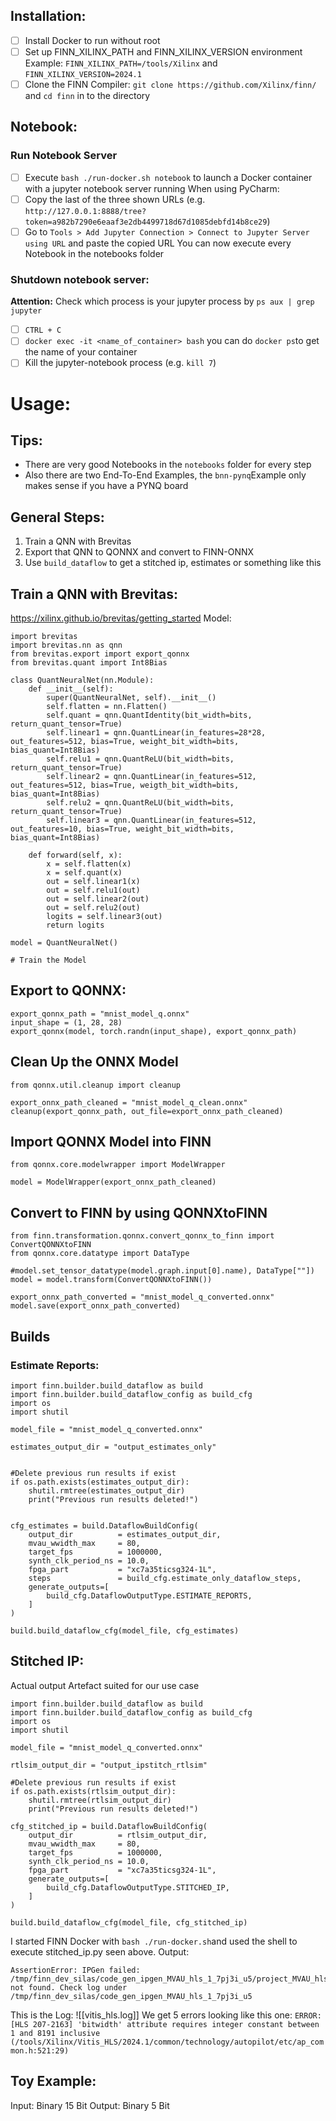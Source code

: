 ## Installation: 
- [ ] Install Docker to run without root
- [ ] Set up FINN_XILINX_PATH and FINN_XILINX_VERSION environment Example: ```FINN_XILINX_PATH=/tools/Xilinx``` and ```FINN_XILINX_VERSION=2024.1```
- [ ] Clone the FINN Compiler: ```git clone https://github.com/Xilinx/finn/``` and ```cd finn``` in to the directory
## Notebook: 
### Run Notebook Server
- [ ] Execute ```bash ./run-docker.sh notebook``` to launch a Docker container with a jupyter notebook server running
When using PyCharm:
- [ ] Copy the last of the three shown URLs (e.g. ```http://127.0.0.1:8888/tree?token=a982b7290e6eaaf3e2db4499718d67d1085debfd14b8ce29```)
- [ ] Go to ```Tools > Add Jupyter Connection > Connect to Jupyter Server using URL``` and paste the copied URL
You can now execute every Notebook in the notebooks folder

### Shutdown notebook server:
**Attention:** Check which process is your jupyter process by `ps aux | grep jupyter`
- [ ] ```CTRL + C```
- [ ] `docker exec -it <name_of_container> bash` you can do `docker ps`to get the name of your container
- [ ] Kill the jupyter-notebook process (e.g. `kill 7`)

# Usage: 
## Tips:
- There are very good Notebooks in the `notebooks` folder for every step 
- Also there are two End-To-End Examples, the `bnn-pynq`Example only makes sense if you have a PYNQ board
## General Steps:
1. Train a QNN with Brevitas
2. Export that QNN to QONNX and convert to FINN-ONNX
3. Use `build_dataflow` to get a stitched ip, estimates or something like this
## Train a QNN with Brevitas:
https://xilinx.github.io/brevitas/getting_started
Model: 
```
import brevitas  
import brevitas.nn as qnn  
from brevitas.export import export_qonnx  
from brevitas.quant import Int8Bias  
  
class QuantNeuralNet(nn.Module):  
    def __init__(self):  
        super(QuantNeuralNet, self).__init__()  
        self.flatten = nn.Flatten()  
        self.quant = qnn.QuantIdentity(bit_width=bits, return_quant_tensor=True)  
        self.linear1 = qnn.QuantLinear(in_features=28*28, out_features=512, bias=True, weight_bit_width=bits, bias_quant=Int8Bias)  
        self.relu1 = qnn.QuantReLU(bit_width=bits, return_quant_tensor=True)  
        self.linear2 = qnn.QuantLinear(in_features=512, out_features=512, bias=True, weigth_bit_width=bits, bias_quant=Int8Bias)  
        self.relu2 = qnn.QuantReLU(bit_width=bits, return_quant_tensor=True)  
        self.linear3 = qnn.QuantLinear(in_features=512, out_features=10, bias=True, weight_bit_width=bits, bias_quant=Int8Bias)  
  
    def forward(self, x):  
        x = self.flatten(x)  
        x = self.quant(x)  
        out = self.linear1(x)  
        out = self.relu1(out)  
        out = self.linear2(out)  
        out = self.relu2(out)  
        logits = self.linear3(out)  
        return logits  
  
model = QuantNeuralNet()

# Train the Model
```
## Export to QONNX:
```
export_qonnx_path = "mnist_model_q.onnx"  
input_shape = (1, 28, 28)  
export_qonnx(model, torch.randn(input_shape), export_qonnx_path)
```
## Clean Up the ONNX Model
```
from qonnx.util.cleanup import cleanup  
  
export_onnx_path_cleaned = "mnist_model_q_clean.onnx"  
cleanup(export_qonnx_path, out_file=export_onnx_path_cleaned)
```
## Import QONNX Model into FINN
```
from qonnx.core.modelwrapper import ModelWrapper

model = ModelWrapper(export_onnx_path_cleaned)
```
## Convert to FINN by using QONNXtoFINN
```
from finn.transformation.qonnx.convert_qonnx_to_finn import ConvertQONNXtoFINN  
from qonnx.core.datatype import DataType  
  
#model.set_tensor_datatype(model.graph.input[0].name), DataType[""])  
model = model.transform(ConvertQONNXtoFINN())  
  
export_onnx_path_converted = "mnist_model_q_converted.onnx"  
model.save(export_onnx_path_converted)
```
## Builds
### Estimate Reports:
```
import finn.builder.build_dataflow as build  
import finn.builder.build_dataflow_config as build_cfg  
import os  
import shutil

model_file = "mnist_model_q_converted.onnx"  
  
estimates_output_dir = "output_estimates_only"  
  
  
#Delete previous run results if exist  
if os.path.exists(estimates_output_dir):  
    shutil.rmtree(estimates_output_dir)  
    print("Previous run results deleted!")  
  
  
cfg_estimates = build.DataflowBuildConfig(  
    output_dir          = estimates_output_dir,  
    mvau_wwidth_max     = 80,  
    target_fps          = 1000000,  
    synth_clk_period_ns = 10.0,  
    fpga_part           = "xc7a35ticsg324-1L",  
    steps               = build_cfg.estimate_only_dataflow_steps,  
    generate_outputs=[  
        build_cfg.DataflowOutputType.ESTIMATE_REPORTS,  
    ]  
)

build.build_dataflow_cfg(model_file, cfg_estimates)
```
## Stitched IP:
Actual output Artefact suited for our use case
```
import finn.builder.build_dataflow as build  
import finn.builder.build_dataflow_config as build_cfg  
import os  
import shutil  
  
model_file = "mnist_model_q_converted.onnx"  
  
rtlsim_output_dir = "output_ipstitch_rtlsim"  
  
#Delete previous run results if exist  
if os.path.exists(rtlsim_output_dir):  
    shutil.rmtree(rtlsim_output_dir)  
    print("Previous run results deleted!")  
  
cfg_stitched_ip = build.DataflowBuildConfig(  
    output_dir          = rtlsim_output_dir,  
    mvau_wwidth_max     = 80,  
    target_fps          = 1000000,  
    synth_clk_period_ns = 10.0,  
    fpga_part           = "xc7a35ticsg324-1L",  
    generate_outputs=[  
        build_cfg.DataflowOutputType.STITCHED_IP,  
    ]  
)

build.build_dataflow_cfg(model_file, cfg_stitched_ip)
```

I started FINN Docker with `bash ./run-docker.sh`and used the shell to execute stitched_ip.py seen above. 
Output:
```
AssertionError: IPGen failed: /tmp/finn_dev_silas/code_gen_ipgen_MVAU_hls_1_7pj3i_u5/project_MVAU_hls_1/sol1/impl/ip not found. Check log under /tmp/finn_dev_silas/code_gen_ipgen_MVAU_hls_1_7pj3i_u5
```
This is the Log: 
![[vitis_hls.log]]
We get 5 errors looking like this one:
```ERROR: [HLS 207-2163] 'bitwidth' attribute requires integer constant between 1 and 8191 inclusive (/tools/Xilinx/Vitis_HLS/2024.1/common/technology/autopilot/etc/ap_common.h:521:29)```

## Toy Example:
Input: Binary 15 Bit
Output: Binary 5 Bit

